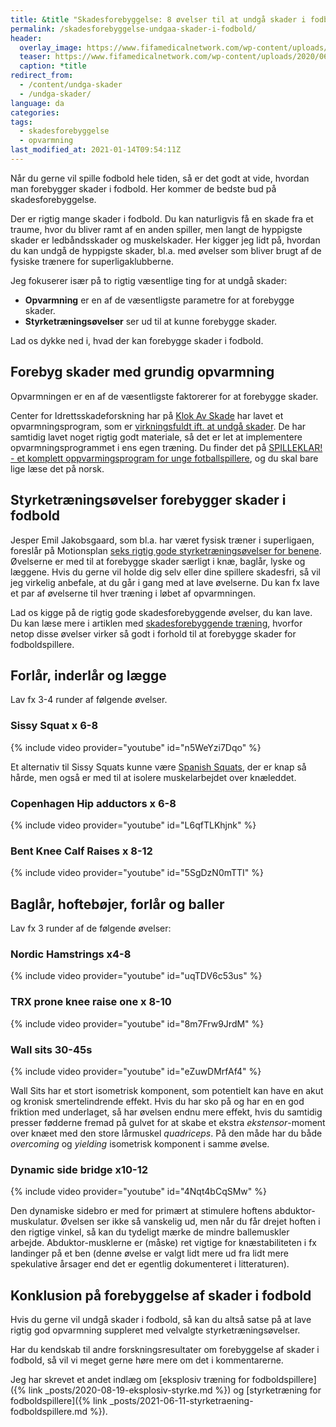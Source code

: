 ```yaml
---
title: &title "Skadesforebyggelse: 8 øvelser til at undgå skader i fodbold?"
permalink: /skadesforebyggelse-undgaa-skader-i-fodbold/
header:
  overlay_image: https://www.fifamedicalnetwork.com/wp-content/uploads/2020/06/FastFact-25.6.2020.jpg
  teaser: https://www.fifamedicalnetwork.com/wp-content/uploads/2020/06/FastFact-25.6.2020.jpg
  caption: *title
redirect_from:
  - /content/undga-skader
  - /undga-skader/
language: da
categories:
tags:
  - skadesforebyggelse
  - opvarmning
last_modified_at: 2021-01-14T09:54:11Z
---
```


Når du gerne vil spille fodbold hele tiden, så er det godt at vide, hvordan man forebygger skader i fodbold. Her kommer de bedste bud på skadesforebyggelse.

Der er rigtig mange skader i fodbold. Du kan naturligvis få en skade fra et traume, hvor du bliver ramt af en anden spiller, men langt de hyppigste skader er ledbåndsskader og muskelskader. Her kigger jeg lidt på, hvordan du kan undgå de hyppigste skader, bl.a. med øvelser som bliver brugt af de fysiske trænere for superligaklubberne.

Jeg fokuserer især på to rigtig væsentlige ting for at undgå skader:

- **Opvarmning** er en af de væsentligste parametre for at forebygge skader.
- **Styrketræningsøvelser** ser ud til at kunne forebygge skader.

Lad os dykke ned i, hvad der kan forebygge skader i fodbold.

## Forebyg skader med grundig opvarmning

Opvarmningen er en af de væsentligste faktorerer for at forebygge skader.

Center for Idrettsskadeforskning har på [Klok Av Skade](http://www.klokavskade.no) har lavet et opvarmningsprogram, som er [virkningsfuldt ift. at undgå skader](http://bjsm.bmj.com/content/44/11/787). De har samtidig lavet noget rigtig godt materiale, så det er let at implementere opvarmningsprogrammet i ens egen træning. Du finder det på [SPILLEKLAR! - et komplett oppvarmingsprogram for unge fotballspillere](http://www.skadefri.no/idretter/fotball/), og du skal bare lige læse det på norsk.

## Styrketræningsøvelser forebygger skader i fodbold

Jesper Emil Jakobsgaard, som bl.a. har været fysisk træner i superligaen, foreslår på Motionsplan [seks rigtig gode styrketræningsøvelser for benene](https://www.motionsplan.dk/skadesforebyggelse-skadesforebyggende-traening/). Øvelserne er med til at forebygge skader særligt i knæ, baglår, lyske og læggene. Hvis du gerne vil holde dig selv eller dine spillere skadesfri, så vil jeg virkelig anbefale, at du går i gang med at lave øvelserne. Du kan fx lave et par af øvelserne til hver træning i løbet af opvarmningen.

Lad os kigge på de rigtig gode skadesforebyggende øvelser, du kan lave. Du kan læse mere i artiklen med [skadesforebyggende træning](https://www.motionsplan.dk/skadesforebyggelse-skadesforebyggende-traening/), hvorfor netop disse øvelser virker så godt i forhold til at forebygge skader for fodboldspillere.

## Forlår, inderlår og lægge

Lav fx 3-4 runder af følgende øvelser.

### Sissy Squat x 6-8

{% include video provider="youtube" id="n5WeYzi7Dqo" %}

Et alternativ til Sissy Squats kunne være [Spanish Squats](https://medium.com/@Reedswellnessfitnesstraining/exercise-of-the-week-spanish-squat-7073123051f2), der er knap så hårde, men også er med til at isolere muskelarbejdet over knæleddet.

### Copenhagen Hip adductors x 6-8

{% include video provider="youtube" id="L6qfTLKhjnk" %}

### Bent Knee Calf Raises x 8-12

{% include video provider="youtube" id="5SgDzN0mTTI" %}

## Baglår, hoftebøjer, forlår og baller

Lav fx 3 runder af de følgende øvelser:

### Nordic Hamstrings x4-8

{% include video provider="youtube" id="uqTDV6c53us" %}

### TRX prone knee raise one x 8-10

{% include video provider="youtube" id="8m7Frw9JrdM" %}

### Wall sits 30-45s

{% include video provider="youtube" id="eZuwDMrfAf4" %}

Wall Sits har et stort isometrisk komponent, som potentielt kan have en akut og kronisk smertelindrende effekt. Hvis du har sko på og har en en god friktion med underlaget, så har øvelsen endnu mere effekt, hvis du samtidig presser fødderne fremad på gulvet for at skabe et ekstra *ekstensor*-moment over knæet med den store lårmuskel *quadriceps*. På den måde har du både *overcoming* og *yielding* isometrisk komponent i samme øvelse.

### Dynamic side bridge x10-12

{% include video provider="youtube" id="4Nqt4bCqSMw" %}

Den dynamiske sidebro er med for primært at stimulere hoftens abduktor-muskulatur. Øvelsen ser ikke så vanskelig ud, men når du får drejet hoften i den rigtige vinkel, så kan du tydeligt mærke de mindre ballemuskler arbejde. Abduktor-musklerne er (måske) ret vigtige for knæstabiliteten i fx landinger på et ben (denne øvelse er valgt lidt mere ud fra lidt mere spekulative årsager end det er egentlig dokumenteret i litteraturen).

## Konklusion på forebyggelse af skader i fodbold

Hvis du gerne vil undgå skader i fodbold, så kan du altså satse på at lave rigtig god opvarmning suppleret med velvalgte styrketræningsøvelser.

Har du kendskab til andre forskningsresultater om forebyggelse af skader i fodbold, så vil vi meget gerne høre mere om det i kommentarerne.

Jeg har skrevet et andet indlæg om [eksplosiv træning for fodboldspillere]({% link _posts/2020-08-19-eksplosiv-styrke.md %}) og [styrketræning for fodboldspillere]({% link _posts/2021-06-11-styrketraening-fodboldspillere.md %}).
